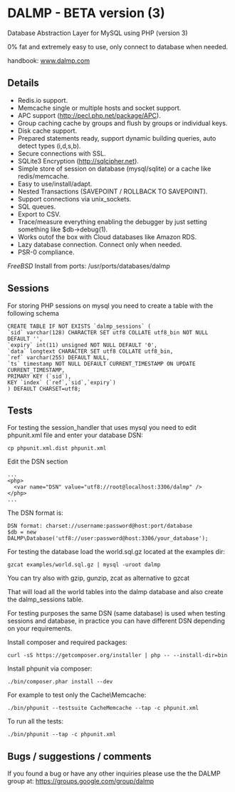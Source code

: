 DALMP - BETA version (3)
========================

Database Abstraction Layer for MySQL using PHP (version 3)

0% fat and extremely easy to use, only connect to database when needed.

handbook: www.dalmp.com

Details
-------

  * Redis.io support.
  * Memcache single or multiple hosts and socket support.
  * APC support (http://pecl.php.net/package/APC).
  * Group caching cache by groups and flush by groups or individual keys.
  * Disk cache support.
  * Prepared statements ready, support dynamic building queries, auto detect types (i,d,s,b).
  * Secure connections with SSL.
  * SQLite3 Encryption (http://sqlcipher.net).
  * Simple store of session on database (mysql/sqlite) or a cache like redis/memcache.
  * Easy to use/install/adapt.
  * Nested Transactions (SAVEPOINT / ROLLBACK TO SAVEPOINT).
  * Support connections via unix_sockets.
  * SQL queues.
  * Export to CSV.
  * Trace/measure everything enabling the debugger by just setting something like $db->debug(1).
  * Works outof the box with Cloud databases like Amazon RDS.
  * Lazy database connection. Connect only when needed.
  * PSR-0 compliance.

*FreeBSD*
Install from ports: /usr/ports/databases/dalmp

Sessions
--------

For storing PHP sessions on mysql you need to create a table with the following schema

    CREATE TABLE IF NOT EXISTS `dalmp_sessions` (
    `sid` varchar(128) CHARACTER SET utf8 COLLATE utf8_bin NOT NULL DEFAULT '',
    `expiry` int(11) unsigned NOT NULL DEFAULT '0',
    `data` longtext CHARACTER SET utf8 COLLATE utf8_bin,
    `ref` varchar(255) DEFAULT NULL,
    `ts` timestamp NOT NULL DEFAULT CURRENT_TIMESTAMP ON UPDATE CURRENT_TIMESTAMP,
    PRIMARY KEY (`sid`),
    KEY `index` (`ref`,`sid`,`expiry`)
    ) DEFAULT CHARSET=utf8;

Tests
-----

For testing the session_handler that uses mysql you need to edit phpunit.xml
file and enter your database DSN:

    cp phpunit.xml.dist phpunit.xml

Edit the DSN section

    ...
    <php>
      <var name="DSN" value="utf8://root@localhost:3306/dalmp" />
    </php>
    ...


The DSN format is:

    DSN format: charset://username:password@host:port/database
    $db = new DALMP\Database('utf8://user:password@host:3306/your_database');


For testing the database load the world.sql.gz located at the examples dir:

    gzcat examples/world.sql.gz | mysql -uroot dalmp

You can try also with gzip, gunzip, zcat as alternative to gzcat

That will load all the world tables into the dalmp database and also create the
dalmp_sessions table.

For testing purposes the same DSN (same database) is used when testing sessions
and database, in practice you can have different DSN depending on your
requirements.

Install composer and required packages:

    curl -sS https://getcomposer.org/installer | php -- --install-dir=bin

Install phpunit via composer:

    ./bin/composer.phar install --dev

For example to test only the Cache\Memcache:

    ./bin/phpunit --testsuite CacheMemcache --tap -c phpunit.xml

To run all the tests:

    ./bin/phpunit --tap -c phpunit.xml


Bugs / suggestions / comments
-----------------------------

If you found a bug or have any other inquiries please use the the DALMP group at: https://groups.google.com/group/dalmp
